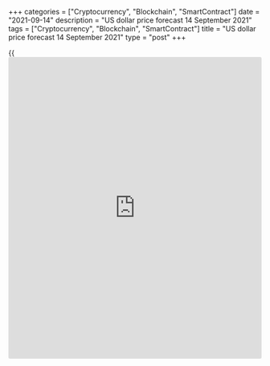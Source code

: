 +++
categories = ["Cryptocurrency", "Blockchain", "SmartContract"]
date = "2021-09-14"
description = "US dollar price forecast 14 September 2021"
tags = ["Cryptocurrency", "Blockchain", "SmartContract"]
title = "US dollar price forecast 14 September 2021"
type = "post"
+++

{{<iframe id="large-banner" src="https://www.bounty.group/#slide=15.0" width="100%" height="600" scrolling="no" style="border: 0px solid rgb(216, 221, 230); border-radius: 3px;">}}

2021-09-14

2021-09-14

Dollar will count to two. Forecast as of 14.09.2021Dmitri Demidenko

The EURUSD bears could only drive the price to a two-week low. Is their
weakness temporary? What’s next? Let us discuss the Forex outlook and
make up a trading plan.

## Weekly US dollar fundamental forecast

The [EURUSD][1] is about to start consolidation, and the downtrend can
only be restored in two cases. If the Fed decides to surprise the
markets and announces in September that it will start tapering the QE
already in November. Or if the US stock indexes go into a deep
correction for another reason. For example, due to the inability of
Democrats to implement a new fiscal stimulus package.

Remarkably, the two main bearish [EURUSD][1] drivers are based on the
same factor. Inflation. Judging by the forecasts of Bloomberg experts,
in August, consumer prices will slow down from 5.4% to 5.3% but will
continue to be at excessively high levels. If they persist until the end
of the year, the Fed will finally have to admit that nothing is more
permanent than temporary. Furthermore, according to research by the
Federal Reserve Bank of New York, an increase in annual inflation
expectations, from 4.9% to 5.2% in August, only adds fuel to the fire.

It should be noted that the rise in inflation is a global trend. The CPI
is also rising in other advanced economies, but not as quickly as in the
United States. Most likely, the reason is the large-scale monetary and
fiscal stimuli. Yes, there are supply problems that allow producers to
raise prices, but in the USA, this process is faster, which can be
attributed to strong domestic demand. Which, in turn, is tied to the
support of the economy from the Fed and the White House.

### Dynamics of inflation in advanced economies



 _Source_ _: Bloomberg_

If inflation remains at elevated levels, maintaining current and adding
new stimulus could harm the economy. The Fed will be forced to quickly
phase out the QE and raise interest rates, and Joe Biden's $ 3.5
trillion project risks not getting through Congress. Yes, it is
considered less inflationary than the previously adopted $1.9 trillion
package, but it will drive prices up in any case. It should be noted
that one of the drivers of the [S&P 500][2] rally was the expectations
of legislators' approval of the new stimulus plan, and if this does not
happen, the stock index will be corrected down. It is good [news](https://www.letsplayfx.com/blog/forex-news-website/) for
safe-haven assets, including the US dollar.

The euro is supported by factors that are likely to be temporary. Faster
GDP growth in the euro area compared to the United States in the second
and third quarters risks slowing down in the fourth one. Bloomberg
experts predict that inflation in the currency block will peak at 3.2%
in October-December, and fall below the 2% target by mid-2022. A member
of the ECB executive board, Isabel Schnabel _,_ believes the excessively
high inflation is unlikely to last for a long time.

### Forecasts for euro-area inflation

 _Source_ _: Bloomberg_

### Weekly[ EURUSD][3] trading plan

Thus, until the September FOMC meeting, the [EURUSD][1] pair will be in
the medium-term consolidation, and in the absence of surprises from the
Fed, it will continue consolidation. In such a situation, the price
growth above 1.182 will result in the correction towards 1.1850-1.186.
If the price falls below 1.18, it will continue declining towards 1.1755
and 1.1715. Nonetheless, the downtrend will hardly resume now.







## Price chart of EURUSD in real time mode

The content of this article reflects the author’s opinion and does not
necessarily reflect the official position of LiteForex. The material
published on this page is provided for informational purposes only and
should not be considered as the provision of investment advice for the
purposes of Directive 2004/39/EC.

Rate this article:

{{value}}

( {{count}} {{title}} )

   1. my.liteforex.com/ru/trading/chart?symbol=EURUSD&returnUrl=true
   2. my.liteforex.com/trading/chart?symbol=SPX&returnUrl=true&language_save=true
   3. my.liteforex.com/trading/chart?symbol=EURUSD&returnUrl=true